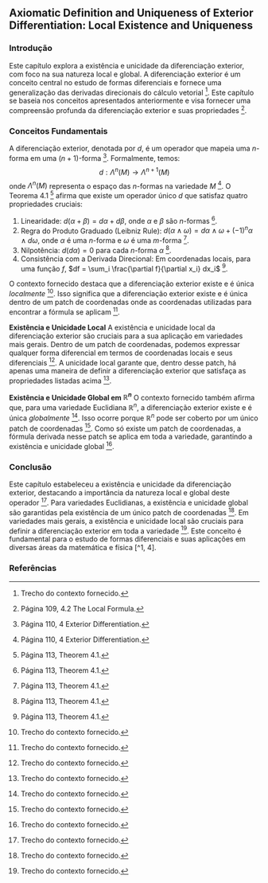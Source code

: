 ## Axiomatic Definition and Uniqueness of Exterior Differentiation: Local Existence and Uniqueness

### Introdução
Este capítulo explora a existência e unicidade da diferenciação exterior, com foco na sua natureza local e global. A diferenciação exterior é um conceito central no estudo de formas diferenciais e fornece uma generalização das derivadas direcionais do cálculo vetorial [^1]. Este capítulo se baseia nos conceitos apresentados anteriormente e visa fornecer uma compreensão profunda da diferenciação exterior e suas propriedades [^4].

### Conceitos Fundamentais

A diferenciação exterior, denotada por $d$, é um operador que mapeia uma $n$-forma em uma $(n+1)$-forma [^2]. Formalmente, temos:
$$d: \Lambda^n(M) \rightarrow \Lambda^{n+1}(M)$$
onde $\Lambda^n(M)$ representa o espaço das $n$-formas na variedade $M$ [^2]. O Teorema 4.1 [^5] afirma que existe um operador único $d$ que satisfaz quatro propriedades cruciais:
1.  Linearidade: $d(\alpha + \beta) = d\alpha + d\beta$, onde $\alpha$ e $\beta$ são $n$-formas [^5].
2.  Regra do Produto Graduado (Leibniz Rule): $d(\alpha \wedge \omega) = d\alpha \wedge \omega + (-1)^n \alpha \wedge d\omega$, onde $\alpha$ é uma $n$-forma e $\omega$ é uma $m$-forma [^5].
3.  Nilpotência: $d(d\alpha) = 0$ para cada $n$-forma $\alpha$ [^5].
4.  Consistência com a Derivada Direcional: Em coordenadas locais, para uma função $f$, $df = \sum_i \frac{\partial f}{\partial x_i} dx_i$ [^5].

O contexto fornecido destaca que a diferenciação exterior existe e é única *localmente* [^1]. Isso significa que a diferenciação exterior existe e é única dentro de um patch de coordenadas onde as coordenadas utilizadas para encontrar a fórmula se aplicam [^1].

**Existência e Unicidade Local**
A existência e unicidade local da diferenciação exterior são cruciais para a sua aplicação em variedades mais gerais. Dentro de um patch de coordenadas, podemos expressar qualquer forma diferencial em termos de coordenadas locais e seus diferenciais [^1]. A unicidade local garante que, dentro desse patch, há apenas uma maneira de definir a diferenciação exterior que satisfaça as propriedades listadas acima [^1].

**Existência e Unicidade Global em $\mathbb{R}^n$**
O contexto fornecido também afirma que, para uma variedade Euclidiana $\mathbb{R}^n$, a diferenciação exterior existe e é única *globalmente* [^1]. Isso ocorre porque $\mathbb{R}^n$ pode ser coberto por um único patch de coordenadas [^1]. Como só existe um patch de coordenadas, a fórmula derivada nesse patch se aplica em toda a variedade, garantindo a existência e unicidade global [^1].

### Conclusão
Este capítulo estabeleceu a existência e unicidade da diferenciação exterior, destacando a importância da natureza local e global deste operador [^1]. Para variedades Euclidianas, a existência e unicidade global são garantidas pela existência de um único patch de coordenadas [^1]. Em variedades mais gerais, a existência e unicidade local são cruciais para definir a diferenciação exterior em toda a variedade [^1]. Este conceito é fundamental para o estudo de formas diferenciais e suas aplicações em diversas áreas da matemática e física [^1, 4].

### Referências
[^1]: Trecho do contexto fornecido.
[^2]: Página 110, 4 Exterior Differentiation.
[^3]: Página 111, 4.2 The Local Formula.
[^4]: Página 109, 4.2 The Local Formula.
[^5]: Página 113, Theorem 4.1.
<!-- END -->